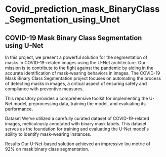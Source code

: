 # Covid_prediction_mask_BinaryClass_Segmentation_using_Unet
## COVID-19 Mask Binary Class Segmentation using U-Net
In this project, we present a powerful solution for the segmentation of masks in COVID-19-related images using the U-Net architecture. 
Our mission is to contribute to the fight against the pandemic by aiding in the accurate identification of mask-wearing behaviors in images.
The COVID-19 Mask Binary Class Segmentation project focuses on automating the process of detecting masks in images, 
a critical aspect of ensuring safety and compliance with preventive measures. 

This repository provides a comprehensive toolkit for implementing the U-Net model, preprocessing data, training the model, and evaluating its performance.

Dataset
We've utilized a carefully curated dataset of COVID-19-related images, meticulously annotated with binary mask labels. 
This dataset serves as the foundation for training and evaluating the U-Net model's ability to identify mask-wearing instances.

Results
Our U-Net-based solution achieved an impressive Iou metric of 92% on mask binary class segmentation.
